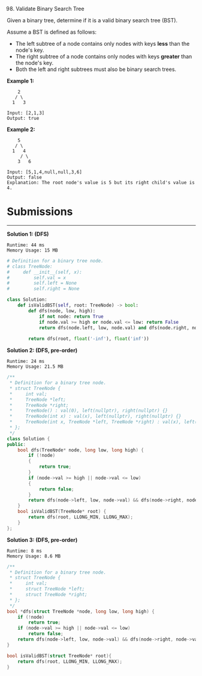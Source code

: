98. Validate Binary Search Tree

Given a binary tree, determine if it is a valid binary search tree (BST).

Assume a BST is defined as follows:

* The left subtree of a node contains only nodes with keys **less** than the node's key.
* The right subtree of a node contains only nodes with keys **greater** than the node's key.
* Both the left and right subtrees must also be binary search trees.
 

**Example 1:**
```
    2
   / \
  1   3

Input: [2,1,3]
Output: true
```

**Example 2:**
```
    5
   / \
  1   4
     / \
    3   6

Input: [5,1,4,null,null,3,6]
Output: false
Explanation: The root node's value is 5 but its right child's value is 4.
```

# Submissions
---
**Solution 1: (DFS)**
```
Runtime: 44 ms
Memory Usage: 15 MB
```
```python
# Definition for a binary tree node.
# class TreeNode:
#     def __init__(self, x):
#         self.val = x
#         self.left = None
#         self.right = None

class Solution:
    def isValidBST(self, root: TreeNode) -> bool:
        def dfs(node, low, high):    
            if not node: return True       
            if node.val >= high or node.val <= low: return False      
            return dfs(node.left, low, node.val) and dfs(node.right, node.val, high)
            
        return dfs(root, float('-inf'), float('inf'))
```

**Solution 2: (DFS, pre-order)**
```
Runtime: 24 ms
Memory Usage: 21.5 MB
```
```c++
/**
 * Definition for a binary tree node.
 * struct TreeNode {
 *     int val;
 *     TreeNode *left;
 *     TreeNode *right;
 *     TreeNode() : val(0), left(nullptr), right(nullptr) {}
 *     TreeNode(int x) : val(x), left(nullptr), right(nullptr) {}
 *     TreeNode(int x, TreeNode *left, TreeNode *right) : val(x), left(left), right(right) {}
 * };
 */
class Solution {
public:
    bool dfs(TreeNode* node, long low, long high) {
        if (!node)
        {
            return true;
        }
        if (node->val >= high || node->val <= low)
        {
            return false;
        }
        return dfs(node->left, low, node->val) && dfs(node->right, node->val, high);
    }
    bool isValidBST(TreeNode* root) {
        return dfs(root, LLONG_MIN, LLONG_MAX);
    }
};
```

**Solution 3: (DFS, pre-order)**
```
Runtime: 8 ms
Memory Usage: 8.6 MB
```
```c
/**
 * Definition for a binary tree node.
 * struct TreeNode {
 *     int val;
 *     struct TreeNode *left;
 *     struct TreeNode *right;
 * };
 */
bool *dfs(struct TreeNode *node, long low, long high) {
    if (!node)
        return true;
    if (node->val >= high || node->val <= low)
        return false;
    return dfs(node->left, low, node->val) && dfs(node->right, node->val, high);
}

bool isValidBST(struct TreeNode* root){
    return dfs(root, LLONG_MIN, LLONG_MAX);
}
```
